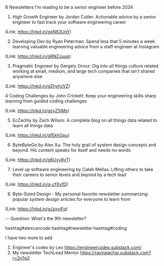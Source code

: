8 Newsletters I'm reading to be a senior engineer before 2024

1. High Growth Engineer by Jordan Cutler: Actionable advice by a senior engineer to fast track your software engineering career 

(Link: https://lnkd.in/gxN63UnY)

2. Developing Dev by Ryan Peterman: Spend less that 5 minutes a week learning valuable engineering advice from a staff engineer at Instagram

(Link: https://lnkd.in/gRNZJuup)

3. Pragmatic Engineer by Gergely Orosz: Dig into all things culture related working at small, medium, and large tech companies that isn't shared anywhere else

(Link: https://lnkd.in/gZhyhcVZ)

4 Coding Challenges by John Crickett: Keep your engineering skills sharp learning from guided coding challenges 

(Link: https://lnkd.in/gzyZ5jMs)

5. EcZachly by Zach Wilson: A complete blog on all things data related to learn all things data 

(Link: https://lnkd.in/gfEkhGpu)

6. ByteByteGo by Alex Xu: The holy grail of system design concepts and beyond. His content speaks for itself and needs no words 

(Link: https://lnkd.in/g6Uvy8yT)

7. Level up software engineering by Caleb Mellas: Lifting others to take their careers to senior levels and beyond by a tech lead 

(Link: https://lnkd.in/g-cfXvfD)

8. Byte-Sized Design - My personal favorite newsletter summarizing popular system design articles for everyone to learn from 

(Link: https://lnkd.in/gJzxyiFq)

--
Question:
What's the 9th newsletter?

hashtag#alexcancode
hashtag#newsletter
hashtag#coding


I have two more to add 
1. Engineer's codex by Leo https://engineercodex.substack.com/
2. My newsletter TechLead Mentor https://ravirajachar.substack.com?r=2ri1g3 

